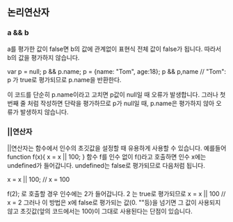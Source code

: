 ## 논리연산자

### a && b 
a를 평가한 값이 false면 b의 값에 관계없이 표현식 전체 값이 false가 됩니다. 따라서 b의 값을 평가하지 않습니다.

var p = null;
p && p.name;
p = {name: "Tom", age:18};
p && p,name // "Tom": p 가 true로 평가되므로 p.name을 반환한다.

이 코드를 단순히 p.name이라고 고치면 p값이 null일 때 오류가 발생합니다. 그러나 첫 번째 줄 처럼 작성하면 단락을 평가하므로 p가 null일 때, p.name은 평가하지 않아 오류가 발생하지 않습니다.

### ||연산자
||연산자는 함수에서 인수의 초깃값을 설정할 때 유용하게 사용할 수 있습니다. 예를들어
function f(x){
    x = x || 100;
}
함수 f를 인수 없이 f()라고 호출하면 인수 x에는 undefined가 들어갑니다. undefined는 false로 평가되므로 다음처럼 됩니다.

x = x || 100; // x = 100

f(2); 로 호출할 경우 인수에는 2가 들어갑니다. 2 는 true로 평가되므로 
x = x || 100 // x = 2
그러나 이 방법은 x에 false로 평가되는 값(0. ""등)을 넘기면 그 값이 사용되지 않고 초깃값(앞의 코드에서는 100)이 그대로 사용된다는 단점이 있습니다.
